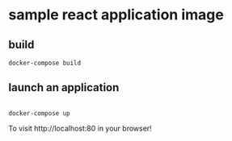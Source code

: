 # sample react application image

## build

```shell
docker-compose build
```

## launch an application

```shell

docker-compose up
```

To visit http://localhost:80 in your browser!
